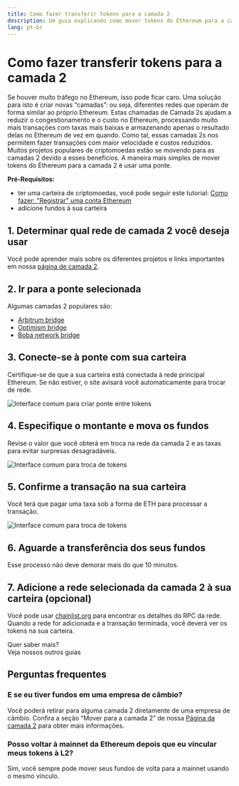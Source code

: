 ```yaml
---
title: Como fazer transferir tokens para a camada 2
description: Um guia explicando como mover tokens do Ethereum para a camada 2 usando uma ponte.
lang: pt-br
---
```


# Como fazer transferir tokens para a camada 2

Se houver muito tráfego no Ethereum, isso pode ficar caro. Uma solução para isto é criar novas “camadas”: ou seja, diferentes redes que operam de forma similar ao próprio Ethereum. Estas chamadas de Camada 2s ajudam a reduzir o congestionamento e o custo no Ethereum, processando muito mais transações com taxas mais baixas e armazenando apenas o resultado delas no Ethereum de vez em quando. Como tal, essas camadas 2s nos permitem fazer transações com maior velocidade e custos reduzidos. Muitos projetos populares de criptomoedas estão se movendo para as camadas 2 devido a esses benefícios. A maneira mais simples de mover tokens do Ethereum para a camada 2 é usar uma ponte.

**Pré-Requisitos:**

- ter uma carteira de criptomoedas, você pode seguir este tutorial: [Como fazer: "Registrar" uma conta Ethereum](/guides/how-to-register-an-ethereum-account/)
- adicione fundos à sua carteira

## 1. Determinar qual rede de camada 2 você deseja usar

Você pode aprender mais sobre os diferentes projetos e links importantes em nossa [página de camada 2](/layer-2/).

## 2. Ir para a ponte selecionada

Algumas camadas 2 populares são:

- [Arbitrum bridge](https://bridge.arbitrum.io/?l2ChainId=42161)
- [Optimism bridge](https://app.optimism.io/bridge/deposit)
- [Boba network bridge](https://gateway.boba.network/)

## 3. Conecte-se à ponte com sua carteira

Certifique-se de que a sua carteira está conectada à rede principal Ethereum. Se não estiver, o site avisará você automaticamente para trocar de rede.

![Interface comum para criar ponte entre tokens](./bridge1.png)

## 4. Especifique o montante e mova os fundos

Revise o valor que você obterá em troca na rede da camada 2 e as taxas para evitar surpresas desagradáveis.

![Interface comum para troca de tokens](./bridge2.png)

## 5. Confirme a transação na sua carteira

Você terá que pagar uma taxa sob a forma de ETH para processar a transação.

![Interface comum para troca de tokens](./bridge3.png)

## 6. Aguarde a transferência dos seus fundos

Esse processo não deve demorar mais do que 10 minutos.

## 7. Adicione a rede selecionada da camada 2 à sua carteira (opcional)

Você pode usar [chainlist.org](http://chainlist.org) para encontrar os detalhes do RPC da rede. Quando a rede for adicionada e a transação terminada, você deverá ver os tokens na sua carteira.
<br />

<Alert variant="update">
<Emoji text=":eyes:" className="text-4xl"/>
<AlertContent className="justify-between flex-row items-center">
  <div>Quer saber mais?</div>
  <ButtonLink href="/guides/">
    Veja nossos outros guias
  </ButtonLink>
</AlertContent>
</Alert>

## Perguntas frequentes

### E se eu tiver fundos em uma empresa de câmbio?

Você poderá retirar para alguma camada 2 diretamente de uma empresa de câmbio. Confira a seção “Mover para a camada 2” de nossa [Página da camada 2](/layer-2/) para obter mais informações.

### Posso voltar à mainnet da Ethereum depois que eu vincular meus tokens à L2?

Sim, você sempre pode mover seus fundos de volta para a mainnet usando o mesmo vínculo.
